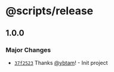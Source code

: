 # @scripts/release

## 1.0.0

### Major Changes

- [`37f2523`](https://github.com/cargoking/platform-app/commit/37f252372bbba5411826df09c6d7fdc02068baa8) Thanks [@ybtam](https://github.com/ybtam)! - Init project
